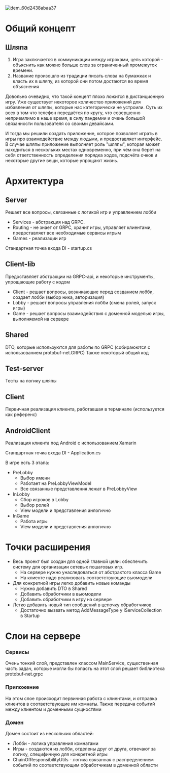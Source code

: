 ![dem_60d2438abaa37](https://user-images.githubusercontent.com/33155080/122998103-11c46100-d3c6-11eb-86b2-f8d4a72bc623.png)
# Общий концепт

## Шляпа

1. Игра заключается в коммуникации между игроками, цель которой - объяснить как можно больше слов за ограниченный
   промежуток времени.
2. Название произошло из традиции писать слова на бумажках и класть их в шляпу, из которой они потом достаются во время
   объяснения

Довольно очевидно, что такой концепт плохо ложится в дистанционную игру. Уже существует некоторое количество приложений
для избавления от шляпы, которые нас категорически не устроили. Суть их всех в том что телефон передаётся по кругу, что
совершенно неприемлимо в наше время, в силу пандемии и очень большой связанности пользователя со своими девайсами.

И тогда мы решили создать приложение, которое позволяет играть в игры про взаимодействие между людьми, и предоставляет
интерфейс. В случае шляпы приложение выполняет роль "шляпы", которая может находиться в нескольких местах одновременно,
при чём она берет на себя ответственность определения порядка ходов, подсчёта очков и некоторые другие вещи, которые
упрощают жизнь.

# Архитектура

## Server

Решает все вопросы, связанные с логикой игр и управлением лобби

* Services - абстракция над GRPC.
* Routing - не знает от GRPC, хранит игры, управляет клиентами, предоставляет все необходимые сервисы игрым
* Games - реализации игр

Стандартная точка входа DI - startup.cs

## Client-lib

Предоставляет абстракции на GRPC-api, и некоторые инструменты, упрощающие работу с кодом

* Client - решает вопросы, возникающие перед созданием лобби, создает лобби (выбор ника, авторизация)
* Lobby - решает вопросы управления лобби (смена ролей, запуск игры)
* Game - решает вопросы взаимодействия с доменной моделью игры, выполняемой на сервере

## Shared

DTO, которые используются для работы по GRPC (собираюются с использованием protobuf-net.GRPC)
Также некоторый общий код

## Test-server

Тесты на логику шляпы

## Client

Первичная реализация клиента, работавшая в терминале (используется как референс)

## AndroidClient

Реализация клиента под Android с использованием Xamarin

Стандартная точка входа DI - Application.cs

В игре есть 3 этапа:

* PreLobby
    * Выбор имени
    * Работает на PreLobbyViewModel
    * Все связанные представления лежат в PreLobbyView
* InLobby
    * Сбор игроков в Lobby
    * Выбор ролей
    * View модели и представления анлогично
* InGame
    * Работа игры
    * View модели и представления анлогично

# Точки расширения

* Весь проект был создан для одной главной цели: обеспечить систему для организации сетевых пошаговых игр.
    * На сервере нужно унаследоваться от абстрактого класса Game
    * На клиенте надо реализовать соответствующие вьюмодели
* Для конкретной игры легко добавить новые команды
    * Нужно добавить DTO в Shared
    * Добавить обработчики в вьюмодели
    * Добавить обработчики в игру на сервере
* Легко добавить новый тип сообщений в цепочку обработчиков
    * Достаточно вызвать метод AddMessageType у IServiceCollection в Startup

# Слои на сервере

### Сервисы

Очень тонкий слой, представлен классом MainService, существенная часть задач, которые могли бы попасть на этот слой
решает библиотека protobuf-net.grpc

### Приложение

На этом слое происходит первичная работа с клиентами, и отправка клиентов в соответствующие им комнаты. Также передача
событий между клиентом и доменными сущностями

### Домен

Домен состоит из нескольких областей:

* Лобби - логика управления комнатами
* Игры - создаются из лобби, отделены друг от друга, отвечают за логику, специфичную для конкретной игры
* ChainOfResponsibilityUtils - логика связанная с распределением событий по соответствующим обработчикам в доменной области
